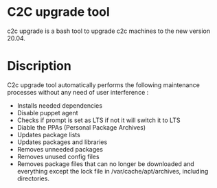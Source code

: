 # C2C upgrade tool

c2c upgrade is a bash tool to upgrade c2c machines to the new version 20.04.


# Discription

C2c upgrade tool automatically performs the following maintenance processes without any need of user interference :

* Installs needed dependencies
* Disable puppet agent
* Checks if prompt is set as LTS if not it will switch it to LTS
* Diable the PPAs (Personal Package Archives)
* Updates package lists
* Updates packages and libraries
* Removes unneeded packages
* Removes unused config files
* Removes package files that can no longer be downloaded and everything except the lock file in /var/cache/apt/archives, including directories.

